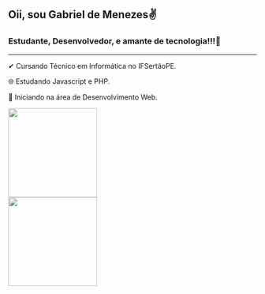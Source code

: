 
## Oii, sou Gabriel de Menezes✌

### Estudante, Desenvolvedor, e amante de tecnologia!!!💛

---
✔ Cursando Técnico em Informática no IFSertãoPE.

🌐  Estudando Javascript e PHP.

🔰 Iniciando na área de Desenvolvimento Web.


<div>
  <a href="https://github.com/gabrielmenezes30">
  <img height="180em" src="https://github-readme-stats.vercel.app/api?username=gabrielmenezes30&show_icons=true&theme=buefy &include_all_commits=true&count_private=true"/>
    <br>
  <img height="180em" src="https://github-readme-stats.vercel.app/api/top-langs/?username=gabrielmenezes30&layout=compact&langs_count=16&theme=buefy "/>
</div>

 
  

